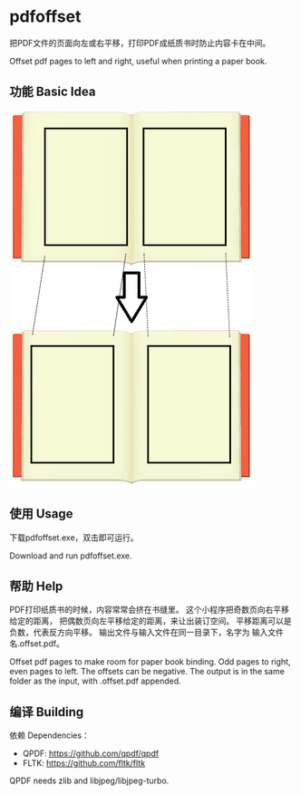 # pdfoffset

把PDF文件的页面向左或右平移，打印PDF成纸质书时防止内容卡在中间。

Offset pdf pages to left and right, useful when printing a paper book.

## 功能 Basic Idea

![](misc/doc.png)

## 使用 Usage
下载pdfoffset.exe，双击即可运行。

Download and run pdfoffset.exe. 

## 帮助 Help
PDF打印纸质书的时候，内容常常会挤在书缝里。
这个小程序把奇数页向右平移给定的距离，
把偶数页向左平移给定的距离，来让出装订空间。
平移距离可以是负数，代表反方向平移。
输出文件与输入文件在同一目录下，名字为
输入文件名.offset.pdf。

Offset pdf pages to make room for paper book binding.
Odd pages to right, even pages to left.
The offsets can be negative.
The output is in the same folder as the input, with
.offset.pdf appended.

## 编译 Building
依赖 Dependencies：

* QPDF: https://github.com/qpdf/qpdf
* FLTK: https://github.com/fltk/fltk

QPDF needs zlib and libjpeg/libjpeg-turbo.
